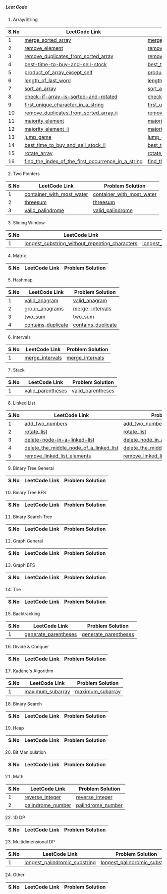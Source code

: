 ##### Leet Code


1. Array/String
   
| S.No         | LeetCode Link     | Problem Solution |
|--------------|-----------|------------|
| 1 | [merge_sorted_array](https://leetcode.com/problems/merge-sorted-array)      | [merge_sorted_array](https://github.com/NikhilSharma-NS/go_programing/tree/master/leet_code/merge_sorted_array)      |  
| 2 | [remove_element](https://leetcode.com/problems/remove-element)      | [remove_element](https://github.com/NikhilSharma-NS/go_programing/tree/master/leet_code/remove_element)    |  
| 3 | [remove_duplicates_from_sorted_array](https://leetcode.com/problems/remove-duplicates-from-sorted-array)      | [remove_duplicates_from_sorted_array](https://github.com/NikhilSharma-NS/go_programing/tree/master/leet_code/remove_duplicates_from_sorted_array)     | 
| 4 | [best-time-to-buy-and-sell-stock](https://leetcode.com/problems/best-time-to-buy-and-sell-stock/)      | [best_time_to_buy_and_sell_stock](https://github.com/NikhilSharma-NS/go_programing/tree/master/leet_code/best_time_to_buy_and_sell_stock)       |
| 5 | [product_of_array_except_self](https://leetcode.com/problems/product-of-array-except-self/)      | [product_of_array_except_self](https://github.com/NikhilSharma-NS/go_programing/tree/master/leet_code/product_of_array_except_self)       |
| 6 | [length_of_last_word](https://leetcode.com/problems/length-of-last-word/)      | [length_of_last_word](https://github.com/NikhilSharma-NS/go_programing/tree/master/leet_code/length_of_last_word)       |
| 7 | [sort_an_array](https://leetcode.com/problems/sort-an-array/)      | [sort_an_array](https://github.com/NikhilSharma-NS/go_programing/tree/master/leet_code/sort_an_array)       |
| 8 | [check-if-array-is-sorted-and-rotated](https://leetcode.com/problems/check-if-array-is-sorted-and-rotated/)      | [check_if_array_is_sorted_and_rotated](https://github.com/NikhilSharma-NS/go_programing/tree/master/leet_code/check_if_array_is_sorted_and_rotated)       |
| 9 | [first_unique_character_in_a_string](https://leetcode.com/problems/first-unique-character-in-a-string)      | [first_unique_character_in_a_string](https://github.com/NikhilSharma-NS/go_programing/tree/master/leet_code/first_unique_character_in_a_string)     | 
| 10 | [remove_duplicates_from_sorted_array_ii](https://leetcode.com/problems/remove-duplicates-from-sorted-array-ii)      | [remove_duplicates_from_sorted_array_ii](https://github.com/NikhilSharma-NS/go_programing/tree/master/leet_code/remove_duplicates_from_sorted_array_ii)     |
| 11 | [majority_element](https://leetcode.com/problems/majority-element)      | [majority_element](https://github.com/NikhilSharma-NS/go_programing/tree/master/leet_code/majority_element)     |
| 12 | [majority_element_ii](https://leetcode.com/problems/majority-element-ii)      | [majority_element_ii](https://github.com/NikhilSharma-NS/go_programing/tree/master/leet_code/majority_element_ii)     |
| 13 | [jump_game](https://leetcode.com/problems/jump-game)      | [jump_game](https://github.com/NikhilSharma-NS/go_programing/tree/master/leet_code/jump_game)     |
| 14 | [best_time_to_buy_and_sell_stock_ii](https://leetcode.com/problems/best-time-to-buy-and-sell-stock-ii)      | [best_time_to_buy_and_sell_stock_ii](https://github.com/NikhilSharma-NS/go_programing/tree/master/leet_code/best_time_to_buy_and_sell_stock_ii)     |
| 15 | [rotate_array](https://leetcode.com/problems/rotate-array)      | [rotate_array](https://github.com/NikhilSharma-NS/go_programing/tree/master/leet_code/rotate_array)     |
| 16 | [find_the_index_of_the_first_occurrence_in_a_string](https://leetcode.com/problems/find-the-index-of-the-first-occurrence-in-a-string)      | [find_the_index_of_the_first_occurrence_in_a_string](https://github.com/NikhilSharma-NS/go_programing/tree/master/leet_code/find_the_index_of_the_first_occurrence_in_a_string)     |


2. Two Pointers
   
| S.No         | LeetCode Link     | Problem Solution |
|--------------|-----------|------------|
| 1 | [container_with_most_water](https://leetcode.com/problems/container-with-most-water)      | [container_with_most_water](https://github.com/NikhilSharma-NS/go_programing/tree/master/leet_code/container_with_most_water)      |
| 2 | [threesum](https://leetcode.com/problems/3sum)      | [threesum](https://github.com/NikhilSharma-NS/go_programing/tree/master/leet_code/threesum)     |
| 3 | [valid_palindrome](https://leetcode.com/problems/valid-palindrome)      | [valid_palindrome](https://github.com/NikhilSharma-NS/go_programing/tree/master/leet_code/valid_palindrome)     |

3. Sliding Window

| S.No         | LeetCode Link     | Problem Solution |
|--------------|-----------|------------|
| 1 | [longest_substring_without_repeating_characters](https://leetcode.com/problems/longest-substring-without-repeating-characters)      | [longest_substring_without_repeating_characters](https://github.com/NikhilSharma-NS/go_programing/tree/master/leet_code/longest_substring_without_repeating_characters)      |

   
4. Matrix
   
| S.No         | LeetCode Link     | Problem Solution |
|--------------|-----------|------------|

5. Hashmap

| S.No         | LeetCode Link     | Problem Solution |
|--------------|-----------|------------|
| 1 | [valid_anagram](https://leetcode.com/problems/valid-anagram)      | [valid_anagram](https://github.com/NikhilSharma-NS/go_programing/tree/master/leet_code/valid_anagram)      |
| 2 | [group_anagrams](https://leetcode.com/problems/group-anagrams)      | [merge-intervals](https://github.com/NikhilSharma-NS/go_programing/tree/master/leet_code/group_anagrams)     |
| 3 | [two_sum](https://leetcode.com/problems/two-sum/)      | [two_sum](https://github.com/NikhilSharma-NS/go_programing/tree/master/leet_code/two_sum)     |
| 4 | [contains_duplicate](https://leetcode.com/problems/contains-duplicate/)      | [contains_duplicate](https://github.com/NikhilSharma-NS/go_programing/tree/master/leet_code/contains_duplicate)     |

6. Intervals

| S.No         | LeetCode Link     | Problem Solution |
|--------------|-----------|------------|
| 1 | [merge_intervals](https://leetcode.com/problems/merge-intervals/)      | [merge_intervals](https://github.com/NikhilSharma-NS/go_programing/tree/master/leet_code/merge_intervals)     |

7. Stack

| S.No         | LeetCode Link     | Problem Solution |
|--------------|-----------|------------|
| 1 | [valid_parentheses](https://leetcode.com/problems/valid-parentheses)      | [valid_parentheses](https://github.com/NikhilSharma-NS/go_programing/tree/master/leet_code/valid_parentheses)    |

8. Linked List

| S.No         | LeetCode Link     | Problem Solution |
|--------------|-----------|------------|
| 1 | [add_two_numbers](https://leetcode.com/problems/add-two-numbers/)      | [add_two_numbers](https://github.com/NikhilSharma-NS/go_programing/tree/master/leet_code/add_two_numbers)     |
| 2 | [rotate_list](https://leetcode.com/problems/rotate-list)      | [rotate_list](https://github.com/NikhilSharma-NS/go_programing/tree/master/leet_code/rotate_list)     |
| 3 | [delete-node-in-a-linked-list](https://leetcode.com/problems/delete-node-in-a-linked-list)      | [delete_node_in_a_linked_list](https://github.com/NikhilSharma-NS/go_programing/tree/master/leet_code/delete_node_in_a_linked_list)   |
| 4 | [delete_the_middle_node_of_a_linked_list](https://leetcode.com/problems/delete-the-middle-node-of-a-linked-list/)      | [delete_the_middle_node_of_a_linked_listd](https://github.com/NikhilSharma-NS/go_programing/tree/master/leet_code/delete_the_middle_node_of_a_linked_list)    |
| 5 | [remove_linked_list_elements](https://leetcode.com/problems/remove-linked-list-elements)      | [remove_linked_list_elements](https://github.com/NikhilSharma-NS/go_programing/tree/master/leet_code/remove_linked_list_elements)   |


9.  Binary Tree General
   
| S.No         | LeetCode Link     | Problem Solution |
|--------------|-----------|------------|

10.  Binary Tree BFS
   
| S.No         | LeetCode Link     | Problem Solution |
|--------------|-----------|------------|

11.  Binary Search Tree
   
| S.No         | LeetCode Link     | Problem Solution |
|--------------|-----------|------------|

12.  Graph General
   
| S.No         | LeetCode Link     | Problem Solution |
|--------------|-----------|------------|

13.  Graph BFS
    
| S.No         | LeetCode Link     | Problem Solution |
|--------------|-----------|------------|

14.  Trie
    
| S.No         | LeetCode Link     | Problem Solution |
|--------------|-----------|------------|

15.  Backtracking
    
| S.No         | LeetCode Link     | Problem Solution |
|--------------|-----------|------------|
| 1 | [generate_parentheses](https://leetcode.com/problems/generate-parentheses/)      | [generate_parentheses](https://github.com/NikhilSharma-NS/go_programing/tree/master/leet_code/generate-parentheses)     |

16.  Divide & Conquer
    
| S.No         | LeetCode Link     | Problem Solution |
|--------------|-----------|------------|

17.  Kadane's Algorithm
    
| S.No         | LeetCode Link     | Problem Solution |
|--------------|-----------|------------|
| 1 | [maximum_subarray](https://leetcode.com/problems/maximum-subarray)      | [maximum_subarray](https://github.com/NikhilSharma-NS/go_programing/tree/master/leet_code/maximum_subarray)     |

18.  Binary Search
    
| S.No         | LeetCode Link     | Problem Solution |
|--------------|-----------|------------|

19.  Heap
    
| S.No         | LeetCode Link     | Problem Solution |
|--------------|-----------|------------|

20.  Bit Manipulation
    
| S.No         | LeetCode Link     | Problem Solution |
|--------------|-----------|------------|

21.  Math
  
| S.No         | LeetCode Link     | Problem Solution |
|--------------|-----------|------------|
| 1 | [reverse_integer](https://leetcode.com/problems/reverse-integer)      | [reverse_integer](https://github.com/NikhilSharma-NS/go_programing/tree/master/leet_code/reverse_integer)     |
| 2 | [palindrome_number](https://leetcode.com/problems/palindrome-number)      | [palindrome_number](https://github.com/NikhilSharma-NS/go_programing/tree/master/leet_code/palindrome_number)     |

22.  1D DP
    
| S.No         | LeetCode Link     | Problem Solution |
|--------------|-----------|------------|

23.  Multidimensional DP
    
| S.No         | LeetCode Link     | Problem Solution |
|--------------|-----------|------------|
| 1 | [longest_palindromic_substring](https://leetcode.com/problems/longest-palindromic-substring)      | [longest_palindromic_substring](https://github.com/NikhilSharma-NS/go_programing/tree/master/leet_code/longest_palindromic_substring)    |
    
24.  Other

| S.No         | LeetCode Link     | Problem Solution |
|--------------|-----------|------------|














